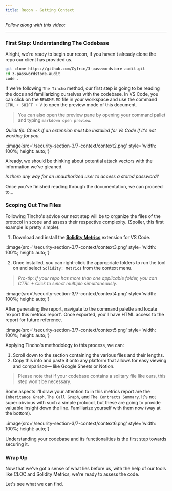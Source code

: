 ```yaml
---
title: Recon - Getting Context
---
```


_Follow along with this video:_

---

### First Step: Understanding The Codebase

Alright, we're ready to begin our recon, if you haven't already clone the repo our client has provided us.

```bash
git clone https://github.com/Cyfrin/3-passwordstore-audit.git
cd 3-passwordstore-audit
code .
```

If we're following `The Tincho` method, our first step is going to be reading the docs and familiarizing ourselves with the codebase. In VS Code, you can click on the `README.MD` file in your workspace and use the command `CTRL + SHIFT + V` to open the preview mode of this document.

> You can also open the preview pane by opening your command pallet and typing `markdown open preview`.

_Quick tip: Check if an extension must be installed for Vs Code if it's not working for you._

::image{src='/security-section-3/7-context/context2.png' style='width: 100%; height: auto;'}

Already, we should be thinking about potential attack vectors with the information we've gleaned.

_Is there any way for an unauthorized user to access a stored password?_

Once you've finished reading through the documentation, we can proceed to...

### Scoping Out The Files

Following Tincho's advice our next step will be to organize the files of the protocol in scope and assess their respective complexity. (Spoiler, this first example is pretty simple).

1. Download and install the [**Solidity Metrics**](https://marketplace.visualstudio.com/items?itemName=tintinweb.solidity-metrics) extension for VS Code.

::image{src='/security-section-3/7-context/context3.png' style='width: 100%; height: auto;'}

2. Once installed, you can right-click the appropriate folders to run the tool on and select `Solidity: Metrics` from the context menu.

> _Pro-tip: If your repo has more than one applicable folder, you can CTRL + Click to select multiple simultaneously._

::image{src='/security-section-3/7-context/context4.png' style='width: 100%; height: auto;'}

After generating the report, navigate to the command palette and locate 'export this metrics report'. Once exported, you'll have HTML access to the report for future reference.

::image{src='/security-section-3/7-context/context5.png' style='width: 100%; height: auto;'}

Applying Tincho's methodology to this process, we can:

1. Scroll down to the section containing the various files and their lengths.
2. Copy this info and paste it onto any platform that allows for easy viewing and comparison— like Google Sheets or Notion.

> Please note that if your codebase contains a solitary file like ours, this step won't be necessary.

Some aspects I'll draw your attention to in this metrics report are the `Inheritance Graph`, `The Call Graph`, and `The Contracts Summary`. It's not super obvious with such a simple protocol, but these are going to provide valuable insight down the line. Familiarize yourself with them now (way at the bottom).

::image{src='/security-section-3/7-context/context6.png' style='width: 100%; height: auto;'}

Understanding your codebase and its functionalities is the first step towards securing it.

### Wrap Up

Now that we've got a sense of what lies before us, with the help of our tools like CLOC and Solidity Metrics, we're ready to assess the code.

Let's see what we can find.
